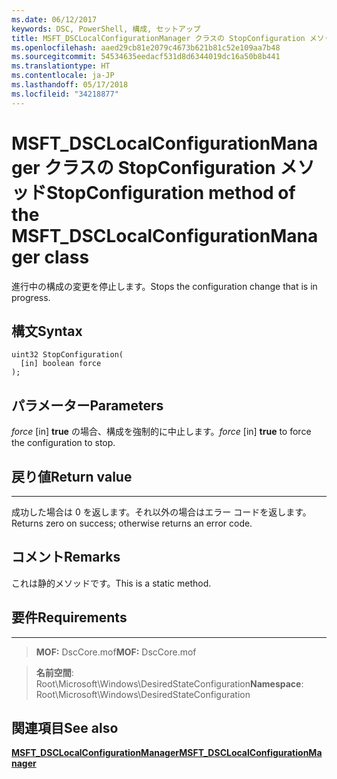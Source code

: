 ```yaml
---
ms.date: 06/12/2017
keywords: DSC, PowerShell, 構成, セットアップ
title: MSFT_DSCLocalConfigurationManager クラスの StopConfiguration メソッド
ms.openlocfilehash: aaed29cb81e2079c4673b621b81c52e109aa7b48
ms.sourcegitcommit: 54534635eedacf531d8d6344019dc16a50b8b441
ms.translationtype: HT
ms.contentlocale: ja-JP
ms.lasthandoff: 05/17/2018
ms.locfileid: "34218877"
---
```

# <a name="stopconfiguration-method-of-the-msftdsclocalconfigurationmanager-class"></a><span data-ttu-id="b9700-103">MSFT_DSCLocalConfigurationManager クラスの StopConfiguration メソッド</span><span class="sxs-lookup"><span data-stu-id="b9700-103">StopConfiguration method of the MSFT_DSCLocalConfigurationManager class</span></span>

<span data-ttu-id="b9700-104">進行中の構成の変更を停止します。</span><span class="sxs-lookup"><span data-stu-id="b9700-104">Stops the configuration change that is in progress.</span></span>

<a name="syntax"></a><span data-ttu-id="b9700-105">構文</span><span class="sxs-lookup"><span data-stu-id="b9700-105">Syntax</span></span>
------

```mof
uint32 StopConfiguration(
  [in] boolean force
);
```

<a name="parameters"></a><span data-ttu-id="b9700-106">パラメーター</span><span class="sxs-lookup"><span data-stu-id="b9700-106">Parameters</span></span>
----------

<span data-ttu-id="b9700-107">*force* \[in\] **true** の場合、構成を強制的に中止します。</span><span class="sxs-lookup"><span data-stu-id="b9700-107">*force* \[in\] **true** to force the configuration to stop.</span></span>

## <a name="return-value"></a><span data-ttu-id="b9700-108">戻り値</span><span class="sxs-lookup"><span data-stu-id="b9700-108">Return value</span></span>
------------

<span data-ttu-id="b9700-109">成功した場合は 0 を返します。それ以外の場合はエラー コードを返します。</span><span class="sxs-lookup"><span data-stu-id="b9700-109">Returns zero on success; otherwise returns an error code.</span></span>

## <a name="remarks"></a><span data-ttu-id="b9700-110">コメント</span><span class="sxs-lookup"><span data-stu-id="b9700-110">Remarks</span></span>

<span data-ttu-id="b9700-111">これは静的メソッドです。</span><span class="sxs-lookup"><span data-stu-id="b9700-111">This is a static method.</span></span>

## <a name="requirements"></a><span data-ttu-id="b9700-112">要件</span><span class="sxs-lookup"><span data-stu-id="b9700-112">Requirements</span></span>
------------
><span data-ttu-id="b9700-113">**MOF:** DscCore.mof</span><span class="sxs-lookup"><span data-stu-id="b9700-113">**MOF:** DscCore.mof</span></span>

><span data-ttu-id="b9700-114">**名前空間**: Root\Microsoft\Windows\DesiredStateConfiguration</span><span class="sxs-lookup"><span data-stu-id="b9700-114">**Namespace**: Root\Microsoft\Windows\DesiredStateConfiguration</span></span>


## <a name="see-also"></a><span data-ttu-id="b9700-115">関連項目</span><span class="sxs-lookup"><span data-stu-id="b9700-115">See also</span></span>


[<span data-ttu-id="b9700-116">**MSFT_DSCLocalConfigurationManager**</span><span class="sxs-lookup"><span data-stu-id="b9700-116">**MSFT_DSCLocalConfigurationManager**</span></span>](msft-dsclocalconfigurationmanager.md)